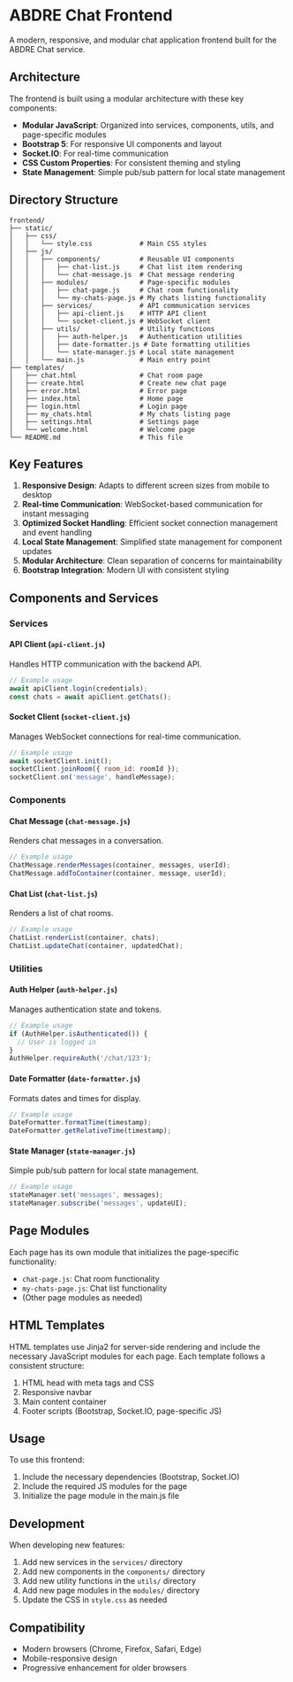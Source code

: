 # ABDRE Chat Frontend

A modern, responsive, and modular chat application frontend built for the ABDRE Chat service.

## Architecture

The frontend is built using a modular architecture with these key components:

- **Modular JavaScript**: Organized into services, components, utils, and page-specific modules
- **Bootstrap 5**: For responsive UI components and layout
- **Socket.IO**: For real-time communication
- **CSS Custom Properties**: For consistent theming and styling
- **State Management**: Simple pub/sub pattern for local state management

## Directory Structure

```
frontend/
├── static/
│   ├── css/
│   │   └── style.css            # Main CSS styles
│   ├── js/
│   │   ├── components/          # Reusable UI components
│   │   │   ├── chat-list.js     # Chat list item rendering
│   │   │   └── chat-message.js  # Chat message rendering
│   │   ├── modules/             # Page-specific modules
│   │   │   ├── chat-page.js     # Chat room functionality
│   │   │   └── my-chats-page.js # My chats listing functionality
│   │   ├── services/            # API communication services
│   │   │   ├── api-client.js    # HTTP API client
│   │   │   └── socket-client.js # WebSocket client
│   │   ├── utils/               # Utility functions
│   │   │   ├── auth-helper.js   # Authentication utilities
│   │   │   ├── date-formatter.js # Date formatting utilities
│   │   │   └── state-manager.js # Local state management
│   │   └── main.js              # Main entry point
├── templates/
│   ├── chat.html                # Chat room page
│   ├── create.html              # Create new chat page
│   ├── error.html               # Error page
│   ├── index.html               # Home page
│   ├── login.html               # Login page
│   ├── my_chats.html            # My chats listing page
│   ├── settings.html            # Settings page
│   └── welcome.html             # Welcome page
└── README.md                    # This file
```

## Key Features

1. **Responsive Design**: Adapts to different screen sizes from mobile to desktop
2. **Real-time Communication**: WebSocket-based communication for instant messaging
3. **Optimized Socket Handling**: Efficient socket connection management and event handling
4. **Local State Management**: Simplified state management for component updates
5. **Modular Architecture**: Clean separation of concerns for maintainability
6. **Bootstrap Integration**: Modern UI with consistent styling

## Components and Services

### Services

#### API Client (`api-client.js`)
Handles HTTP communication with the backend API.

```javascript
// Example usage
await apiClient.login(credentials);
const chats = await apiClient.getChats();
```

#### Socket Client (`socket-client.js`)
Manages WebSocket connections for real-time communication.

```javascript
// Example usage
await socketClient.init();
socketClient.joinRoom({ room_id: roomId });
socketClient.on('message', handleMessage);
```

### Components

#### Chat Message (`chat-message.js`)
Renders chat messages in a conversation.

```javascript
// Example usage
ChatMessage.renderMessages(container, messages, userId);
ChatMessage.addToContainer(container, message, userId);
```

#### Chat List (`chat-list.js`)
Renders a list of chat rooms.

```javascript
// Example usage
ChatList.renderList(container, chats);
ChatList.updateChat(container, updatedChat);
```

### Utilities

#### Auth Helper (`auth-helper.js`)
Manages authentication state and tokens.

```javascript
// Example usage
if (AuthHelper.isAuthenticated()) {
  // User is logged in
}
AuthHelper.requireAuth('/chat/123');
```

#### Date Formatter (`date-formatter.js`)
Formats dates and times for display.

```javascript
// Example usage
DateFormatter.formatTime(timestamp);
DateFormatter.getRelativeTime(timestamp);
```

#### State Manager (`state-manager.js`)
Simple pub/sub pattern for local state management.

```javascript
// Example usage
stateManager.set('messages', messages);
stateManager.subscribe('messages', updateUI);
```

## Page Modules

Each page has its own module that initializes the page-specific functionality:

- `chat-page.js`: Chat room functionality
- `my-chats-page.js`: Chat list functionality
- (Other page modules as needed)

## HTML Templates

HTML templates use Jinja2 for server-side rendering and include the necessary JavaScript modules for each page. Each template follows a consistent structure:

1. HTML head with meta tags and CSS
2. Responsive navbar
3. Main content container
4. Footer scripts (Bootstrap, Socket.IO, page-specific JS)

## Usage

To use this frontend:

1. Include the necessary dependencies (Bootstrap, Socket.IO)
2. Include the required JS modules for the page
3. Initialize the page module in the main.js file

## Development

When developing new features:

1. Add new services in the `services/` directory
2. Add new components in the `components/` directory
3. Add new utility functions in the `utils/` directory
4. Add new page modules in the `modules/` directory
5. Update the CSS in `style.css` as needed

## Compatibility

- Modern browsers (Chrome, Firefox, Safari, Edge)
- Mobile-responsive design
- Progressive enhancement for older browsers 